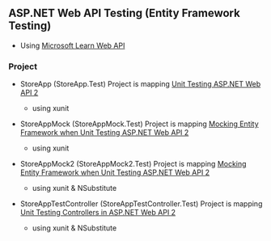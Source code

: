 ##  ASP.NET Web API Testing (Entity Framework Testing)

- Using [Microsoft Learn Web API](http://www.asp.net/web-api)

### Project

- StoreApp (StoreApp.Test) Project is mapping [Unit Testing ASP.NET Web API 2](http://www.asp.net/web-api/overview/testing-and-debugging/unit-testing-with-aspnet-web-api)
    - using xunit 
    
- StoreAppMock (StoreAppMock.Test) Project is mapping [Mocking Entity Framework when Unit Testing ASP.NET Web API 2](http://www.asp.net/web-api/overview/testing-and-debugging/mocking-entity-framework-when-unit-testing-aspnet-web-api-2)
    - using xunit 
    
- StoreAppMock2 (StoreAppMock2.Test) Project is mapping [Mocking Entity Framework when Unit Testing ASP.NET Web API 2](http://www.asp.net/web-api/overview/testing-and-debugging/mocking-entity-framework-when-unit-testing-aspnet-web-api-2) 
    - using xunit & NSubstitute
    
- StoreAppTestController (StoreAppTestController.Test) Project is mapping [Unit Testing Controllers in ASP.NET Web API 2](http://www.asp.net/web-api/overview/testing-and-debugging/unit-testing-controllers-in-web-api)
    - using xunit & NSubstitute
